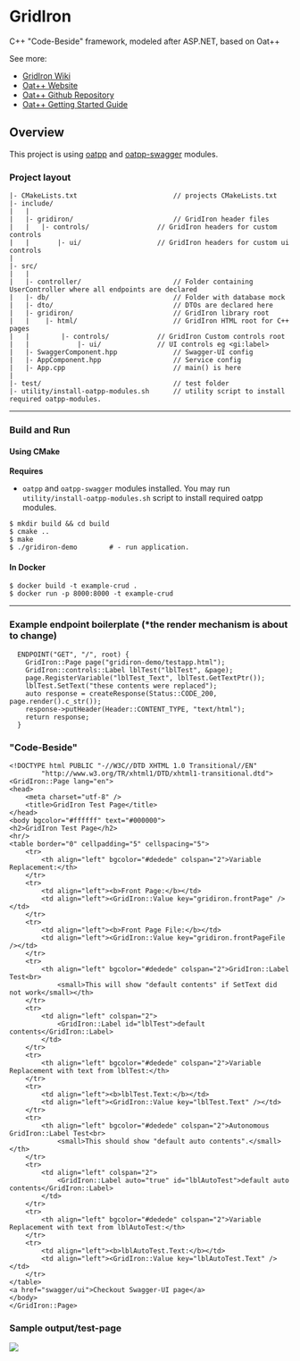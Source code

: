 # GridIron

C++ "Code-Beside" framework, modeled after ASP.NET, based on Oat++

See more:

- [GridIron Wiki](https://github.com/ProjectGridIron/GridIron/wiki)
- [Oat++ Website](https://oatpp.io/)
- [Oat++ Github Repository](https://github.com/oatpp/oatpp)
- [Oat++ Getting Started Guide](https://oatpp.io/docs/start)

## Overview

This project is using [oatpp](https://github.com/oatpp/oatpp) and [oatpp-swagger](https://github.com/oatpp/oatpp-swagger) modules.

### Project layout

```
|- CMakeLists.txt                        // projects CMakeLists.txt
|- include/
|   |
|   |- gridiron/                         // GridIron header files
|   |   |- controls/                 // GridIron headers for custom controls
|   |       |- ui/                   // GridIron headers for custom ui controls
| 
|- src/
|   |
|   |- controller/                       // Folder containing UserController where all endpoints are declared
|   |- db/                               // Folder with database mock
|   |- dto/                              // DTOs are declared here
|   |- gridiron/                         // GridIron library root
|   |    |- html/                        // GridIron HTML root for C++ pages
|   |        |- controls/            // GridIron Custom controls root
|   |            |- ui/              // UI controls eg <gi:label>
|   |- SwaggerComponent.hpp              // Swagger-UI config
|   |- AppComponent.hpp                  // Service config
|   |- App.cpp                           // main() is here
|
|- test/                                 // test folder
|- utility/install-oatpp-modules.sh      // utility script to install required oatpp-modules.
```

---

### Build and Run

#### Using CMake

**Requires**

- `oatpp` and `oatpp-swagger` modules installed. You may run `utility/install-oatpp-modules.sh` 
script to install required oatpp modules.

```
$ mkdir build && cd build
$ cmake ..
$ make 
$ ./gridiron-demo        # - run application.
```

#### In Docker

```
$ docker build -t example-crud .
$ docker run -p 8000:8000 -t example-crud
```

---

### Example endpoint boilerplate (*the render mechanism is about to change)
```
  ENDPOINT("GET", "/", root) {
    GridIron::Page page("gridiron-demo/testapp.html");
    GridIron::controls::Label lblTest("lblTest", &page);
    page.RegisterVariable("lblTest_Text", lblTest.GetTextPtr());
    lblTest.SetText("these contents were replaced");
    auto response = createResponse(Status::CODE_200, page.render().c_str());
    response->putHeader(Header::CONTENT_TYPE, "text/html");
    return response;
  }
```

### "Code-Beside"
```
<!DOCTYPE html PUBLIC "-//W3C//DTD XHTML 1.0 Transitional//EN"
        "http://www.w3.org/TR/xhtml1/DTD/xhtml1-transitional.dtd">
<GridIron::Page lang="en">
<head>
    <meta charset="utf-8" />
    <title>GridIron Test Page</title>
</head>
<body bgcolor="#ffffff" text="#000000">
<h2>GridIron Test Page</h2>
<hr/>
<table border="0" cellpadding="5" cellspacing="5">
    <tr>
        <th align="left" bgcolor="#dedede" colspan="2">Variable Replacement:</th>
    </tr>
    <tr>
        <td align="left"><b>Front Page:</b></td>
        <td align="left"><GridIron::Value key="gridiron.frontPage" /></td>
    </tr>
    <tr>
        <td align="left"><b>Front Page File:</b></td>
        <td align="left"><GridIron::Value key="gridiron.frontPageFile /></td>
    </tr>
    <tr>
        <th align="left" bgcolor="#dedede" colspan="2">GridIron::Label Test<br>
            <small>This will show "default contents" if SetText did not work</small></th>
    </tr>
    <tr>
        <td align="left" colspan="2">
            <GridIron::Label id="lblTest">default contents</GridIron::Label>
        </td>
    </tr>
    <tr>
        <th align="left" bgcolor="#dedede" colspan="2">Variable Replacement with text from lblTest:</th>
    </tr>
    <tr>
        <td align="left"><b>lblTest.Text:</b></td>
        <td align="left"><GridIron::Value key="lblTest.Text" /></td>
    </tr>
    <tr>
        <th align="left" bgcolor="#dedede" colspan="2">Autonomous GridIron::Label Test<br>
            <small>This should show "default auto contents".</small></th>
    </tr>
    <tr>
        <td align="left" colspan="2">
            <GridIron::Label auto="true" id="lblAutoTest">default auto contents</GridIron::Label>
        </td>
    </tr>
    <tr>
        <th align="left" bgcolor="#dedede" colspan="2">Variable Replacement with text from lblAutoTest:</th>
    </tr>
    <tr>
        <td align="left"><b>lblAutoTest.Text:</b></td>
        <td align="left"><GridIron::Value key="lblAutoTest.Text" /></td>
    </tr>
</table>
<a href="swagger/ui">Checkout Swagger-UI page</a>
</body>
</GridIron::Page>
```
### Sample output/test-page
![](https://raw.githubusercontent.com/ProjectGridIron/GridIron/master/github-assets/gridiron-demo.png)
